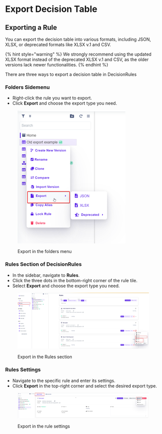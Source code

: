 # Export Decision Table

## Exporting a Rule

You can export the decision table into various formats, including JSON, XLSX, or deprecated formats like XLSX v.1 and CSV.

{% hint style="warning" %}
We strongly recommend using the updated XLSX format instead of the deprecated XLSX v.1 and CSV, as the older versions lack newer functionalities.
{% endhint %}

There are three ways to export a decision table in DecisionRules

### Folders Sidemenu

* Right-click the rule you want to export.
* Click **Export** and choose the export type you need.

<figure><img src="../../.gitbook/assets/export folder.png" alt="" width="348"><figcaption><p>Export in the folders menu</p></figcaption></figure>

### Rules Section of DecisionRules

* In the sidebar, navigate to **Rules**.
* Click the three dots in the bottom-right corner of the rule tile.
* Select **Export** and choose the export type you need.

<figure><img src="../../.gitbook/assets/export.png" alt=""><figcaption><p>Export in the Rules section</p></figcaption></figure>

### Rules Settings

* Navigate to the specific rule and enter its settings.
* Click **Export** in the top-right corner and select the desired export type.

<figure><img src="../../.gitbook/assets/export settings.png" alt=""><figcaption><p>Export in the rule settings</p></figcaption></figure>
